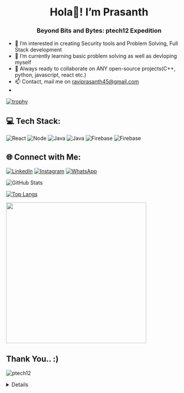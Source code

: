<h1 align="center">Hola👋! I’m Prasanth </h1>
<h3 align="center">Beyond Bits and Bytes: ptech12 Expedition</h3>



- 👀 I’m interested in creating Security tools and Problem Solving, Full Stack development 
- 🌱 I’m currently learning basic problem solving as well as devloping myself
- 💞️ Always ready to collaborate on ANY open-source projects(C++, python, javascript, react etc.)
- 📫 Contact, mail me on raviprasanth45@gmail.com
- 
[![trophy](https://github-profile-trophy.vercel.app/?username=ptech12&row=2&column=4&margin-w=15&margin-h=15&no-frame=true)](https://github.com/ryo-ma/github-profile-trophy)
<!--
<div>
  <img height="170" align="left" src="https://github-readme-stats.vercel.app/api?username=ptech12&count_private=true&include_all_commits=true" />
  <img src="https://github-readme-stats.vercel.app/api/top-langs/?username=ptech12&layout=compact" />
</div>
![ANDROID](https://img.shields.io/badge/android-%23ffffff.svg?style=for-the-badge&logo=android&logoColor=%a4c639)

[![Hackerrank](https://img.shields.io/badge/-Hackerrank-2EC866?style=for-the-badge&logo=HackerRank&logoColor=white)](https://www.hackerrank.com/ashishdangi96?tab=topactivity)
-->

## 💻 Tech Stack:
![React](https://img.shields.io/badge/react-%23030300.svg?style=for-the-badge&logo=react)
![Node](https://img.shields.io/badge/nodejs-%23030300.svg?style=for-the-badge&logo=nodedotjs)
![Java](https://img.shields.io/badge/java-%23030300.svg?style=for-the-badge&logo=coffeescript)
![Java](https://img.shields.io/badge/spring_boot-%23030300.svg?style=for-the-badge&logo=springboot)
![Firebase](https://img.shields.io/badge/firebase-%23030300.svg?style=for-the-badge&logo=firebase)
![Firebase](https://img.shields.io/badge/mongodb-%23030300.svg?style=for-the-badge&logo=mongodb)

## 🌐 Connect with Me:
[![LinkedIn](https://img.shields.io/badge/linkedin-%230077B5.svg?style=for-the-badge&logo=linkedin&logoColor=white)](https://www.linkedin.com/in/prasanthdev/)
[![Instagram](https://img.shields.io/badge/Instagram-%23E4405F.svg?style=for-the-badge&logo=Instagram&logoColor=white)](https://www.instagram.com/prasanth.inc/)
[![WhatsApp](https://img.shields.io/badge/WhatsApp-25D366?style=for-the-badge&logo=whatsapp&logoColor=white)](https://wa.me/+919176815603)


![GitHub Stats](https://github-readme-stats.vercel.app/api?username=ptech12&show_icons=true&theme=radical)

[![Top Langs](https://github-readme-stats.vercel.app/api/top-langs/?username=ptech12&layout=compact&theme=dark)](https://github.com/dangiashish/github-readme-stats)


<a href="https://github.com/ptech12/">
  <img align="center" src="https://github-readme-streak-stats.herokuapp.com/?user=ptech12&theme=tokyonight&include_all_commits=true&count_private=true&show_icons=true&line_height=20&title_color=7A7ADB&icon_color=2200AE&text_color=D3D3D3&bg_color=0,000000,130C40" width="380"/>
</a>




## Thank You.. :)
<p align="left"> <img src="https://komarev.com/ghpvc/?username=ptech12&label=Profile%20views&color=0e75b6&style=flat" alt="ptech12" /> </p>
<details>

<h1>Popular Repository</h1>

[![lazyhub](https://github-readme-stats.vercel.app/api/pin/?username=ptech12&repo=onlinejobportal&theme=monokai)](https://github.com/ptech12/onlinejobportal)

[![lazyhub](https://github-readme-stats.vercel.app/api/pin/?username=ptech12&repo=you.do&theme=monokai)](https://github.com/ptech12/PySnake)
</details>
  <!---
ptech12/ptech12 is a ✨ special ✨ repository because its `README.md` (this file) appears on your GitHub profile.
You can click the Preview link to take a look at your changes.
--->
